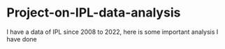 # Project-on-IPL-data-analysis
I have a data of IPL since 2008 to 2022, here is some important analysis I have done
